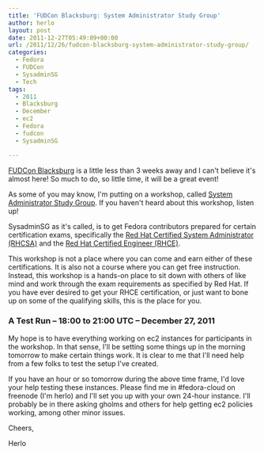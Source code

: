 ```yaml
---
title: 'FUDCon Blacksburg: System Administrator Study Group'
author: herlo
layout: post
date: 2011-12-27T05:49:09+00:00
url: /2011/12/26/fudcon-blacksburg-system-administrator-study-group/
categories:
  - Fedora
  - FUDCon
  - SysadminSG
  - Tech
tags:
  - 2011
  - Blacksburg
  - December
  - ec2
  - Fedora
  - fudcon
  - SysadminSG

---
```

[FUDCon Blacksburg][1] is a little less than 3 weeks away and I can't believe it's almost here! So much to do, so little time, it will be a great event!

As some of you may know, I'm putting on a workshop, called [System Administrator Study Group][2]. If you haven't heard about this workshop, listen up!

SysadminSG as it's called, is to get Fedora contributors prepared for certain certification exams, specifically the [Red Hat Certified System Administrator (RHCSA)][3] and the [Red Hat Certified Engineer (RHCE)][4].

This workshop is not a place where you can come and earn either of these certifications. It is also not a course where you can get free instruction. Instead, this workshop is a hands-on place to sit down with others of like mind and work through the exam requirements as specified by Red Hat. If you have ever desired to get your RHCE certification, or just want to bone up on some of the qualifying skills, this is the place for you.

### A Test Run – 18:00 to 21:00 UTC – December 27, 2011

My hope is to have everything working on ec2 instances for participants in the workshop. In that sense, I'll be setting some things up in the morning tomorrow to make certain things work. It is clear to me that I'll need help from a few folks to test the setup I've created.

If you have an hour or so tomorrow during the above time frame, I'd love your help testing these instances. Please find me in #fedora-cloud on freenode (I'm herlo) and I'll set you up with your own 24-hour instance. I'll probably be in there asking gholms and others for help getting ec2 policies working, among other minor issues.

Cheers,

Herlo

&nbsp;

 [1]: https://fedoraproject.org/wiki/FUDCon:Blacksburg_2012
 [2]: https://fedoraproject.org/wiki/FUDCon:Blacksburg_2012#Workshops
 [3]: http://www.redhat.com/certification/rhcsa/
 [4]: http://www.redhat.com/certification/rhce/